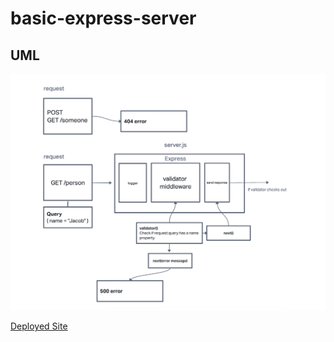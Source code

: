 # basic-express-server

## UML
![UML](./Lab2_UML.png)

[Deployed Site](https://basic-express-server-h9tw.onrender.com)
